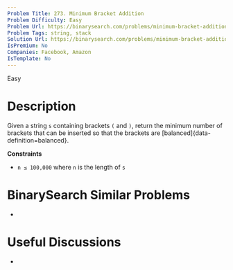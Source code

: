 ```yaml
---
Problem Title: 273. Minimum Bracket Addition
Problem Difficulty: Easy
Problem Url: https://binarysearch.com/problems/minimum-bracket-addition/
Problem Tags: string, stack
Solution Url: https://binarysearch.com/problems/minimum-bracket-addition/solutions/
IsPremium: No
Companies: Facebook, Amazon
IsTemplate: No
---
```


<span style="color: ;">Easy</span>

# Description

Given a string `s` containing brackets `(` and `)`, return the minimum number of brackets that can be inserted so that the brackets are [balanced]{data-definition=balanced}.

**Constraints**

- `n ≤ 100,000` where `n` is the length of `s`

# BinarySearch Similar Problems

- []()

# Useful Discussions

- []()
